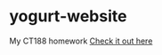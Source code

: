 # yogurt-website
My CT188 homework
[Check it out here](https://qthuy26.github.io/yogurt-website/trangchu.html)
